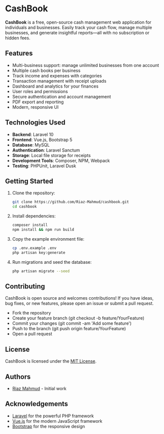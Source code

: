 # CashBook

**CashBook** is a free, open-source cash management web application for individuals and businesses. Easily track your cash flow, manage multiple businesses, and generate insightful reports—all with no subscription or hidden fees.

## Features

- Multi-business support: manage unlimited businesses from one account
- Multiple cash books per business
- Track income and expenses with categories
- Transaction management with receipt uploads
- Dashboard and analytics for your finances
- User roles and permissions
- Secure authentication and account management
- PDF export and reporting
- Modern, responsive UI

## Technologies Used
- **Backend**: Laravel 10
- **Frontend**: Vue.js, Bootstrap 5
- **Database**: MySQL
- **Authentication**: Laravel Sanctum
- **Storage**: Local file storage for receipts
- **Development Tools**: Composer, NPM, Webpack
- **Testing**: PHPUnit, Laravel Dusk

## Getting Started

1. Clone the repository:
   ```bash
   git clone https://github.com/Riaz-Mahmud/cashbook.git
   cd cashbook
    ```

2. Install dependencies:
   ```bash
   composer install
   npm install && npm run build
    ```

3. Copy the example environment file:
   ```bash
   cp .env.example .env
   php artisan key:generate
    ```

4. Run migrations and seed the database:
   ```bash
   php artisan migrate --seed
   ```



## Contributing
CashBook is open source and welcomes contributions! If you have ideas, bug fixes, or new features, please open an issue or submit a pull request.
- Fork the repository
- Create your feature branch (git checkout -b feature/YourFeature)
- Commit your changes (git commit -am 'Add some feature')
- Push to the branch (git push origin feature/YourFeature)
- Open a pull request

## License
CashBook is licensed under the [MIT License](https://opensource.org/license/mit/).

## Authors
- [Riaz Mahmud](https://github.com/Riaz-Mahmud) - Initial work

## Acknowledgements
- [Laravel](https://laravel.com) for the powerful PHP framework
- [Vue.js](https://vuejs.org) for the modern JavaScript framework
- [Bootstrap](https://getbootstrap.com) for the responsive design
